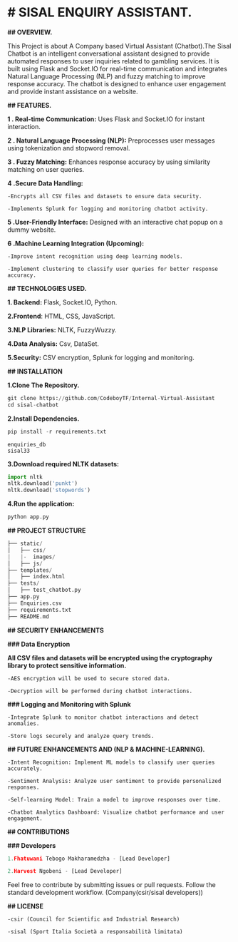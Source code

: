 # # SISAL ENQUIRY ASSISTANT.

**## OVERVIEW.**

This Project is about A Company based Virtual Assistant (Chatbot).The Sisal Chatbot is an intelligent conversational assistant designed to provide automated responses to user inquiries related to gambling services.
It is built using Flask and Socket.IO for real-time communication and integrates Natural Language Processing (NLP) and fuzzy matching to improve response accuracy.
The chatbot is designed to enhance user engagement and provide instant assistance on a website.

**## FEATURES.**

**1 . Real-time Communication:** Uses Flask and Socket.IO for instant interaction.

**2 . Natural Language Processing (NLP):** Preprocesses user messages using tokenization and stopword removal.

**3 . Fuzzy Matching:** Enhances response accuracy by using similarity matching on user queries.

**4 .Secure Data Handling:**

    -Encrypts all CSV files and datasets to ensure data security.

    -Implements Splunk for logging and monitoring chatbot activity.

**5 .User-Friendly Interface:** Designed with an interactive chat popup on a dummy website.

**6 .Machine Learning Integration (Upcoming):**

    -Improve intent recognition using deep learning models.

    -Implement clustering to classify user queries for better response accuracy.

**## TECHNOLOGIES USED.**

**1. Backend:** Flask, Socket.IO, Python.

**2.Frontend**: HTML, CSS, JavaScript.

**3.NLP Libraries:** NLTK, FuzzyWuzzy.

**4.Data Analysis:** Csv, DataSet.

**5.Security:** CSV encryption, Splunk for logging and monitoring.

**## INSTALLATION**

**1.Clone The Repository.**
```python
git clone https://github.com/CodeboyTF/Internal-Virtual-Assistant
cd sisal-chatbot
```

**2.Install Dependencies.**
```python
pip install -r requirements.txt
```
```postgreSQL
enquiries_db
sisal33
```

**3.Download required NLTK datasets:**
```python
import nltk
nltk.download('punkt')
nltk.download('stopwords')
```

**4.Run the application:**
```python
python app.py
```
**## PROJECT STRUCTURE**

```python
├── static/
│   ├── css/
|   |-  images/
│   ├── js/
├── templates/
│   ├── index.html
├── tests/
│   ├── test_chatbot.py
├── app.py
├── Enquiries.csv
├── requirements.txt
├── README.md
```

**## SECURITY ENHANCEMENTS**

**### Data Encryption**

**All CSV files and datasets will be encrypted using the cryptography library to protect sensitive information.**

    -AES encryption will be used to secure stored data.

    -Decryption will be performed during chatbot interactions.

**### Logging and Monitoring with Splunk**

    -Integrate Splunk to monitor chatbot interactions and detect anomalies.

    -Store logs securely and analyze query trends.

**## FUTURE ENHANCEMENTS AND (NLP & MACHINE-LEARNING).**

    -Intent Recognition: Implement ML models to classify user queries accurately.

    -Sentiment Analysis: Analyze user sentiment to provide personalized responses.

    -Self-learning Model: Train a model to improve responses over time.

    -Chatbot Analytics Dashboard: Visualize chatbot performance and user engagement.

**## CONTRIBUTIONS**

**### Developers**
```python
1.Fhatuwani Tebogo Makharamedzha - [Lead Developer]

2.Harvest Ngobeni - [Lead Developer]
```

Feel free to contribute by submitting issues or pull requests. Follow the standard development workflow. (Company(csir/sisal developers))

**## LICENSE**

    -csir (Council for Scientific and Industrial Research)

    -sisal (Sport Italia Società a responsabilità limitata)

